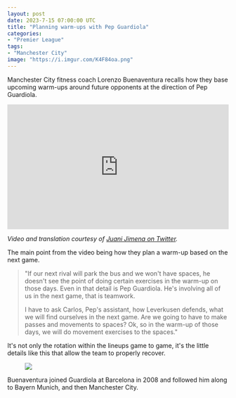 ```yaml
---
layout: post
date: 2023-7-15 07:00:00 UTC
title: "Planning warm-ups with Pep Guardiola"
categories: 
- "Premier League"
tags: 
- "Manchester City"
image: "https://i.imgur.com/K4F84oa.png"
---
```


Manchester City fitness coach Lorenzo Buenaventura recalls how they base upcoming warm-ups around future opponents at the direction of Pep Guardiola. 

<!---more--->

<div style="width:100%;height:0px;position:relative;padding-bottom:56.250%;"><iframe src="https://streamable.com/e/8i5k03" frameborder="0" width="100%" height="100%" allowfullscreen style="width:100%;height:100%;position:absolute;left:0px;top:0px;overflow:hidden;"></iframe></div>

*Video and translation courtesy of [Juani Jimena on Twitter](https://twitter.com/jimenajuani/status/1678403197872865286?s=46&t=YC8lQJTh43E_mBQW40Ct2g).* 

The main point from the video being how they plan a warm-up based on the next game. 

> "If our next rival will park the bus and we won't have spaces, he doesn't see the point of doing certain exercises in the warm-up on those days. Even in that detail is Pep Guardiola. He's involving all of us in the next game, that is teamwork.
> 
> I have to ask Carlos, Pep's assistant, how Leverkusen defends, what we will find ourselves in the next game. Are we going to have to make passes and movements to spaces? Ok, so in the warm-up of those days, we will do movement exercises to the spaces." 

It's not only the rotation within the lineups game to game, it's the little details like this that allow the team to properly recover. 

<figure>
    <img src="https://i.imgur.com/K4F84oa.png">
</figure> 

Buenaventura joined Guardiola at Barcelona in 2008 and followed him along to Bayern Munich, and then Manchester City.
